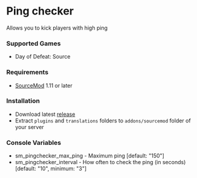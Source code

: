 # Ping checker

Allows you to kick players with high ping

### Supported Games

* Day of Defeat: Source

### Requirements

* [SourceMod](https://www.sourcemod.net) 1.11 or later

### Installation

* Download latest [release](https://github.com/dronelektron/ping-checker/releases)
* Extract `plugins` and `translations` folders to `addons/sourcemod` folder of your server

### Console Variables

* sm_pingchecker_max_ping - Maximum ping [default: "150"]
* sm_pingchecker_interval - How often to check the ping (in seconds) [default: "10", minimum: "3"]
